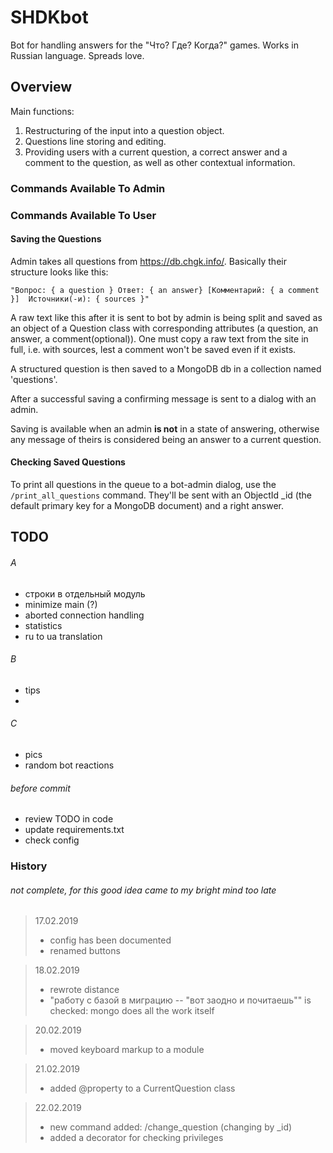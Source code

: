 # SHDKbot

Bot for handling answers for the "Что? Где? Когда?" games. 
Works in Russian language. Spreads love. 


## Overview 
Main functions:
1. Restructuring of the input into a question object. 
2. Questions line storing and editing.
3. Providing users with a current question, a correct answer and a comment 
to the question, as well as other contextual information. 


### Commands Available To Admin


### Commands Available To User 



#### Saving the Questions  

Admin takes all questions from https://db.chgk.info/. Basically their 
structure looks like this: 

`"Вопрос: { a question } Ответ: { an answer} [Комментарий: { a comment }] 
Источники(-и): { sources }"`

A raw text like this after it is sent to bot by admin is being split and 
saved as an object of a Question class with corresponding attributes 
(a question, an answer, a comment(optional)). One must copy a raw 
text from the site in full, i.e. with sources, lest a comment won't be 
saved even if it exists.

A structured question is then saved to a MongoDB db in a collection
named 'questions'.  

After a successful saving a confirming message is sent to a dialog with 
an admin.

Saving is available when an admin **is not** in a state of answering, 
otherwise any message of theirs is considered being an answer to a current 
question.

#### Checking Saved Questions 

To print all questions in the queue to a bot-admin dialog, use the 
`/print_all_questions` command. They'll be sent with an ObjectId _id 
(the default primary key for a MongoDB document) and 
a right answer. 


## TODO
###### A
* строки в отдельный модуль
* minimize main (?)
* aborted connection handling 
* statistics 
* ru to ua translation  

###### B
* tips
* 

###### C
* pics
* random bot reactions 

###### before commit 
* review TODO in code 
* update requirements.txt
* check config


### History 
###### not complete, for this good idea came to my bright mind too late 
> 17.02.2019 
> * config has been documented 
> * renamed buttons 

> 18.02.2019
> * rewrote distance
> * "работу с базой в миграцию -- "вот заодно и почитаешь"" is checked:
mongo does all the work itself 

> 20.02.2019 
> * moved keyboard markup to a module

> 21.02.2019
> * added @property to a CurrentQuestion class 

 > 22.02.2019 
 > * new command added: /change_question (changing by _id)
 > * added a decorator for checking privileges 